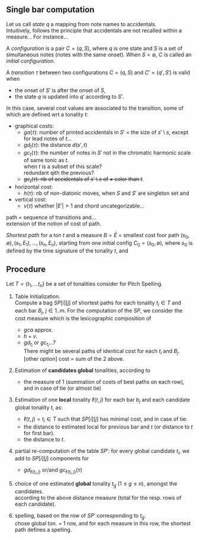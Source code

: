 


## Single bar computation
Let us call *state* $q$ a mapping from note names to accidentals.  
Intuitively, follows the principle that accidentals are not recalled within a measure...
For instance...

A *configuration* is a pair $C = (q, S)$, 
where $q$ is one state and $S$ is a set of simultaneous notes (notes with the same onset).
When $S = \emptyset$,  $C$ is called an *initial configuration*.

A *transition* $\tau$ between two configurations $C = (q, S)$ and $C' = (q', S')$ is valid when
- the onset of $S'$ is after the onset of $S$, 
- the state $q$ is updated into $q'$ according to $S'$.  

In this case, several cost values are associated to the transition, 
some of which are defined wrt a tonality $t$:
- graphical costs:
	- $ga(\tau)$: number of printed accidentals in $S'$ = the size of $s' \setminus s$,
	  except for lead notes of $t$...
	- $gd_t(\tau)$: the distance $d(s', t)$ 
	- $gc_t(\tau)$: the number of notes in $S'$ not in the chromatic harmonic scale of same tonic as $t$.  
	  when $t$ is a subset of this scale?  
	  redundant qith the previous?
	- ~~$gc_t(\tau)$: nb of accidentals of $s' \setminus s$ of $\neq$ color than $t$~~.
- horizontal cost:  
   - $h(\tau)$: nb of non-diatonic moves, when $S$ and $S'$ are singleton set and
- vertical cost:  
   - $v(\tau)$ whether $|E'| > 1$ and chord uncategorizable...

path = sequence of transitions and...  
extension of the notion of cost of path.


*Shortest path* for a ton $t$ and a measure $B = \bar{E}$ = 
smallest cost foor path 
$(s_0, \emptyset), (s_1, E_1),\dots, (s_n, E_n)$, 
starting from one initial config $C_0 = (s_0, \emptyset)$, 
where $s_0$ is defined by the time signature of the tonality $t$, 
and 




## Procedure
Let $T = \{ t_1, \ldots t_n\}$ be a set of tonalities consider for Pitch Spelling.

1. Table Initialization.  
   Compute a bag $SP[i][j]$ of shortest paths for each tonality $t_i \in T$ and each bar $B_j$, $j \in 1..m$.
   For the computation of the $SP$, we consider the cost measure which is the lexicographic composition of
   - $gca$ approx.
   - $h + v$.  
   - $gd_{t_i}$ or $gc_{t_i}$...?  
   There might be several paths of identical cost for each $t_i$ and $B_j$.  
   [other option] cost = sum of the 2 above.

2. Estimation of **candidates global** tonalities, according to
   - the measure of 1 (summation of costs of best paths on each row), and in case of tie (or almost tie)


3. Estimation of one **local** tonality $\ell(t, j)$ for each bar $b_j$ and each candidate global tonality $t$, as:
	- $\ell(t, j) = t_i \in T$ such that $SP[i][j]$ has minimal cost, and in case of tie:
   	- the distance to estimated local for previous bar and $t$ (or distance to $t$ for first bar).
   	- the distance to $t$.

4. partial re-computation of the table $SP'$: for every global candidate $t_i$,  we add to $SP[i][j]$ components for 
   - $gd_{\ell(t_i, j)}$ or/and $gc_{\ell(t_i, j)}(\tau)$

5. choice of one estimated **global** tonality $t_g$ ($1 \leq g \leq n$), amongst the candidates.  
   according to the above distance measure (total for the resp. rows of each candidate).

6. spelling, based on the row of $SP'$ corresponding to $t_g$.  
   chose global ton. = 1 row, and for each measure in this row, the shortest path defines a spelling.






